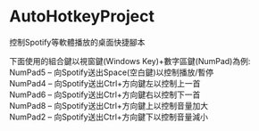 # AutoHotkeyProject
控制Spotify等軟體播放的桌面快捷腳本  

下面使用的組合鍵以視窗鍵(Windows Key)+數字區鍵(NumPad)為例:  
NumPad5 – 向Spotify送出Space(空白鍵)以控制播放/暫停  
NumPad4 – 向Spotify送出Ctrl+方向鍵左以控制上一首  
NumPad6 – 向Spotify送出Ctrl+方向鍵右以控制下一首  
NumPad8 – 向Spotify送出Ctrl+方向鍵上以控制音量加大  
NumPad2 – 向Spotify送出Ctrl+方向鍵下以控制音量減小  
